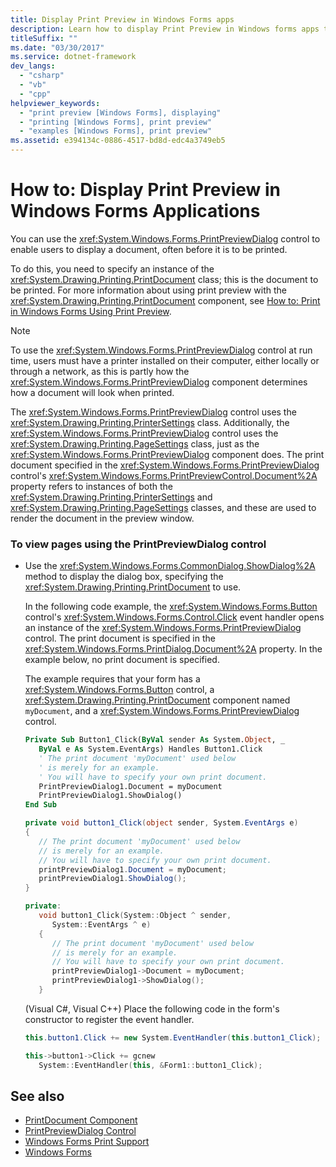 ```yaml
---
title: Display Print Preview in Windows Forms apps
description: Learn how to display Print Preview in Windows forms apps to enable users to display a document before it is printed.
titleSuffix: ""
ms.date: "03/30/2017"
ms.service: dotnet-framework
dev_langs: 
  - "csharp"
  - "vb"
  - "cpp"
helpviewer_keywords: 
  - "print preview [Windows Forms], displaying"
  - "printing [Windows Forms], print preview"
  - "examples [Windows Forms], print preview"
ms.assetid: e394134c-0886-4517-bd8d-edc4a3749eb5
---
```

# How to: Display Print Preview in Windows Forms Applications

You can use the <xref:System.Windows.Forms.PrintPreviewDialog> control to enable users to display a document, often before it is to be printed.

To do this, you need to specify an instance of the <xref:System.Drawing.Printing.PrintDocument> class; this is the document to be printed. For more information about using print preview with the <xref:System.Drawing.Printing.PrintDocument> component, see [How to: Print in Windows Forms Using Print Preview](../printing/how-to-print-in-windows-forms-using-print-preview.md).

> [!NOTE]
> To use the <xref:System.Windows.Forms.PrintPreviewDialog> control at run time, users must have a printer installed on their computer, either locally or through a network, as this is partly how the <xref:System.Windows.Forms.PrintPreviewDialog> component determines how a document will look when printed.

The <xref:System.Windows.Forms.PrintPreviewDialog> control uses the <xref:System.Drawing.Printing.PrinterSettings> class. Additionally, the <xref:System.Windows.Forms.PrintPreviewDialog> control uses the <xref:System.Drawing.Printing.PageSettings> class, just as the <xref:System.Windows.Forms.PrintPreviewDialog> component does. The print document specified in the <xref:System.Windows.Forms.PrintPreviewDialog> control's <xref:System.Windows.Forms.PrintPreviewControl.Document%2A> property refers to instances of both the <xref:System.Drawing.Printing.PrinterSettings> and <xref:System.Drawing.Printing.PageSettings> classes, and these are used to render the document in the preview window.

### To view pages using the PrintPreviewDialog control

- Use the <xref:System.Windows.Forms.CommonDialog.ShowDialog%2A> method to display the dialog box, specifying the <xref:System.Drawing.Printing.PrintDocument> to use.

     In the following code example, the <xref:System.Windows.Forms.Button> control's <xref:System.Windows.Forms.Control.Click> event handler opens an instance of the <xref:System.Windows.Forms.PrintPreviewDialog> control. The print document is specified in the <xref:System.Windows.Forms.PrintDialog.Document%2A> property. In the example below, no print document is specified.

     The example requires that your form has a <xref:System.Windows.Forms.Button> control, a <xref:System.Drawing.Printing.PrintDocument> component named `myDocument`, and a <xref:System.Windows.Forms.PrintPreviewDialog> control.

    ```vb
    Private Sub Button1_Click(ByVal sender As System.Object, _
       ByVal e As System.EventArgs) Handles Button1.Click
       ' The print document 'myDocument' used below
       ' is merely for an example.
       ' You will have to specify your own print document.
       PrintPreviewDialog1.Document = myDocument
       PrintPreviewDialog1.ShowDialog()
    End Sub
    ```

    ```csharp
    private void button1_Click(object sender, System.EventArgs e)
    {
       // The print document 'myDocument' used below
       // is merely for an example.
       // You will have to specify your own print document.
       printPreviewDialog1.Document = myDocument;
       printPreviewDialog1.ShowDialog();
    }
    ```

    ```cpp
    private:
       void button1_Click(System::Object ^ sender,
          System::EventArgs ^ e)
       {
          // The print document 'myDocument' used below
          // is merely for an example.
          // You will have to specify your own print document.
          printPreviewDialog1->Document = myDocument;
          printPreviewDialog1->ShowDialog();
       }
    ```

     (Visual C#, Visual C++) Place the following code in the form's constructor to register the event handler.

    ```csharp
    this.button1.Click += new System.EventHandler(this.button1_Click);
    ```

    ```cpp
    this->button1->Click += gcnew
       System::EventHandler(this, &Form1::button1_Click);
    ```

## See also

- [PrintDocument Component](printdocument-component-windows-forms.md)
- [PrintPreviewDialog Control](printpreviewdialog-control-windows-forms.md)
- [Windows Forms Print Support](../printing/overview.md)
- [Windows Forms](../index.yml)
